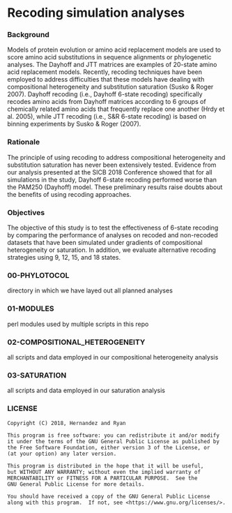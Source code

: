 # Recoding simulation analyses

### Background
Models of protein evolution or amino acid replacement models are used to score amino acid substitutions in sequence alignments or phylogenetic analyses. The Dayhoff and JTT matrices are examples of 20-state amino acid replacement models. Recently, recoding techniques have been employed to address difficulties that these models have dealing with compositional heterogeneity and substitution saturation (Susko & Roger 2007). Dayhoff recoding (i.e., Dayhoff 6-state recoding) specifically recodes amino acids from Dayhoff matrices according to 6 groups of chemically related amino acids that frequently replace one another (Hrdy et al. 2005), while JTT recoding (i.e., S&R 6-state recoding) is based on binning experiments by Susko & Roger (2007). 

### Rationale
The principle of using recoding to address compositional heterogeneity and substitution saturation has never been extensively tested. Evidence from our analysis presented at the SICB 2018 Conference showed that for all simulations in the study, Dayhoff 6-state recoding performed worse than the PAM250 (Dayhoff) model. These preliminary results raise doubts about the benefits of using recoding approaches. 

### Objectives
The objective of this study is to test the effectiveness of 6-state recoding by comparing the performance of analyses on recoded and non-recoded datasets that have been simulated under gradients of compositional heterogeneity or saturation. In addition, we evaluate alternative recoding strategies using 9, 12, 15, and 18 states. 

### 00-PHYLOTOCOL
directory in which we have layed out all planned analyses

### 01-MODULES
perl modules used by multiple scripts in this repo

### 02-COMPOSITIONAL_HETEROGENEITY
all scripts and data employed in our compositional heterogeneity analysis

### 03-SATURATION
all scripts and data employed in our saturation analysis

### LICENSE
    Copyright (C) 2018, Hernandez and Ryan

    This program is free software: you can redistribute it and/or modify
    it under the terms of the GNU General Public License as published by
    the Free Software Foundation, either version 3 of the License, or
    (at your option) any later version.

    This program is distributed in the hope that it will be useful,
    but WITHOUT ANY WARRANTY; without even the implied warranty of
    MERCHANTABILITY or FITNESS FOR A PARTICULAR PURPOSE.  See the
    GNU General Public License for more details.

    You should have received a copy of the GNU General Public License
    along with this program.  If not, see <https://www.gnu.org/licenses/>.

